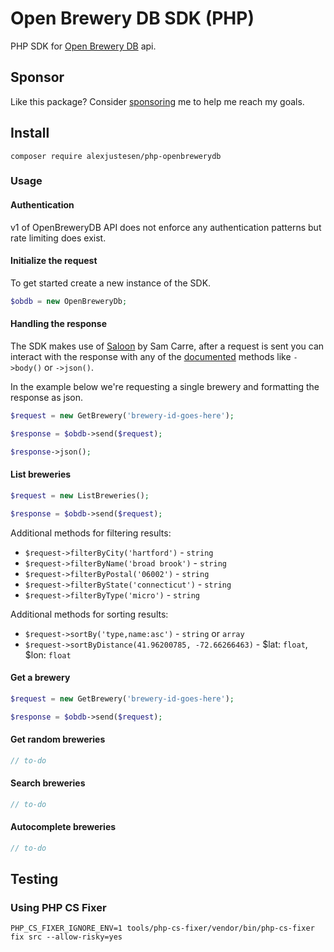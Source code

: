 # Open Brewery DB SDK (PHP)

PHP SDK for [Open Brewery DB](https://www.openbrewerydb.org/) api.

## Sponsor

Like this package? Consider [sponsoring](https://github.com/sponsors/alexjustesen) me to help me reach my goals.

## Install

```
composer require alexjustesen/php-openbrewerydb
```

### Usage

#### Authentication

v1 of OpenBreweryDB API does not enforce any authentication patterns but rate limiting does exist.

#### Initialize the request

To get started create a new instance of the SDK.

```php
$obdb = new OpenBreweryDb;

```

#### Handling the response

The SDK makes use of [Saloon](https://docs.saloon.dev/) by Sam Carre, after a request is sent you can interact with the response with any of the [documented](https://docs.saloon.dev/the-basics/responses) methods like `->body()` or `->json()`.

In the example below we're requesting a single brewery and formatting the response as json.

```php
$request = new GetBrewery('brewery-id-goes-here');

$response = $obdb->send($request);

$response->json();
```

#### List breweries

```php
$request = new ListBreweries();

$response = $obdb->send($request);
```

Additional methods for filtering results:

- `$request->filterByCity('hartford')` - `string`
- `$request->filterByName('broad brook')` - `string`
- `$request->filterByPostal('06002')` - `string`
- `$request->filterByState('connecticut')` - `string`
- `$request->filterByType('micro')` - `string`

Additional methods for sorting results:

- `$request->sortBy('type,name:asc')` - `string` or `array`
- `$request->sortByDistance(41.96200785, -72.66266463)` - $lat: `float`, $lon: `float`

#### Get a brewery

```php
$request = new GetBrewery('brewery-id-goes-here');

$response = $obdb->send($request);
```

#### Get random breweries

```php
// to-do
```

#### Search breweries

```php
// to-do
```
#### Autocomplete breweries

```php
// to-do
```

## Testing

### Using PHP CS Fixer

```
PHP_CS_FIXER_IGNORE_ENV=1 tools/php-cs-fixer/vendor/bin/php-cs-fixer fix src --allow-risky=yes
```
